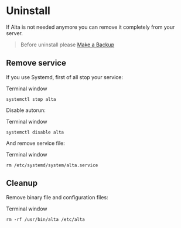# Uninstall

If Alta is not needed anymore you can remove it completely from your server.

>Before uninstall please [Make a Backup]()

## Remove service

If you use Systemd, first of all stop your service:

Terminal window

```
systemctl stop alta
```

Disable autorun:

Terminal window

```
systemctl disable alta
```

And remove service file:

Terminal window

```
rm /etc/systemd/system/alta.service
```

## Cleanup

Remove binary file and configuration files:

Terminal window

```
rm -rf /usr/bin/alta /etc/alta
```
